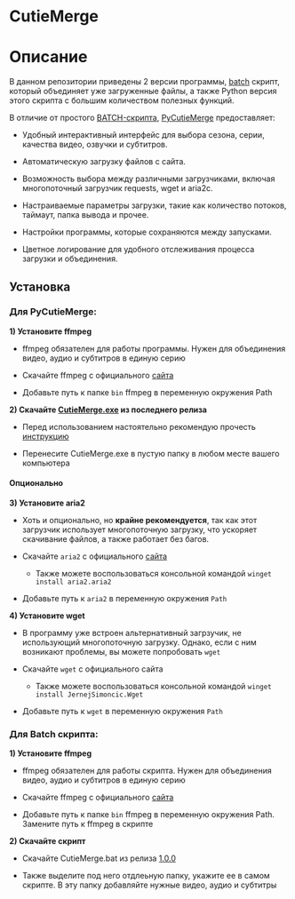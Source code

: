 # CutieMerge


# Описание

В данном репозитории приведены 2 версии программы, [batch](https://github.com/Waltorvi/CutieMerge/releases/tag/1.0.0) скрипт, который объединяет уже загруженные файлы, а также Python версия этого скрипта с большим количеством полезных функций.


В отличие от простого [BATCH-скрипта](https://github.com/Waltorvi/CutieMerge/releases/tag/1.0.0), [PyCutieMerge](https://github.com/Waltorvi/CutieMerge/releases) предоставляет:

- Удобный интерактивный интерфейс для выбора сезона, серии, качества видео, озвучки и субтитров.

- Автоматическую загрузку файлов с сайта.

- Возможность выбора между различными загрузчиками, включая многопоточный загрузчик requests, wget и aria2c.

- Настраиваемые параметры загрузки, такие как количество потоков, таймаут, папка вывода и прочее.

- Настройки программы, которые сохраняются между запусками.

- Цветное логирование для удобного отслеживания процесса загрузки и объединения.


## Установка


### Для PyCutieMerge:


**1) Установите ffmpeg**

  - ffmpeg обязателен для работы программы. Нужен для объединения видео, аудио и субтитров в единую серию

  - Скачайте ffmpeg с официального [сайта](https://www.ffmpeg.org/)

  - Добавьте путь к папке `bin` ffmpeg в переменную окружения Path

**2) Скачайте [CutieMerge.exe](https://github.com/Waltorvi/CutieMerge/releases) из последнего релиза**
  
  - Перед использованием настоятельно рекомендую прочесть [инструкцию](https://github.com/Waltorvi/CutieMerge/blob/main/PyCutieMerge/README.md)

  - Перенесите CutieMerge.exe в пустую папку в любом месте вашего компьютера


#### Опционально


**3) Установите aria2**

  - Хоть и опционально, но **крайне рекомендуется**, так как этот загрузчик использует многопоточную загрузку, что ускоряет скачивание файлов, а также работает без багов.

  - Скачайте `aria2` с официального [сайта](https://github.com/aria2/aria2/releases/tag/release-1.37.0) 

    - Также можете воспользоваться консольной командой `winget install aria2.aria2`

  - Добавьте путь к `aria2` в переменную окружения `Path`

**4) Установите wget**

  - В программу уже встроен альтернативный загрзучик, не использующий многопоточную загрузку. Однако, если с ним возникают проблемы, вы можете попробовать `wget`

  - Скачайте `wget` с официального сайта

    - Также можете воспользоваться консольной командой `winget install JernejSimoncic.Wget`

  - Добавьте путь к `wget` в переменную окружения `Path`


### Для Batch скрипта:


**1) Установите ffmpeg**

  - ffmpeg обязателен для работы скрипта. Нужен для объединения видео, аудио и субтитров в единую серию

  - Скачайте ffmpeg с официального [сайта](https://www.ffmpeg.org/)

  - Добавьте путь к папке `bin` ffmpeg в переменную окружения Path. Замените путь к ffmpeg в скрипте

**2) Скачайте скрипт**

  - Скачайте CutieMerge.bat из релиза [1.0.0](https://github.com/Waltorvi/CutieMerge/releases/tag/1.0.0)

  - Также выделите под него отдлеьную папку, укажите ее в самом скрипте. В эту папку добавляйте нужные видео, аудио и субтитры
